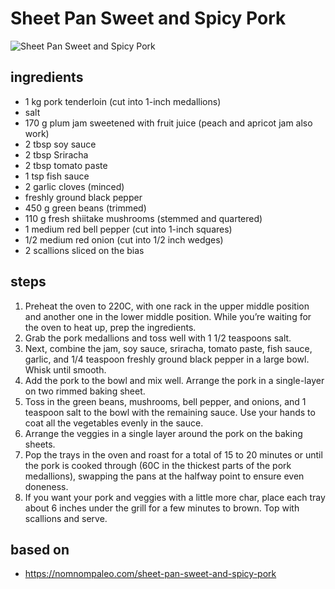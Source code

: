 # Sheet Pan Sweet and Spicy Pork

![Sheet Pan Sweet and Spicy Pork](https://recipes.ratcliffefamily.org/images/sheet-pan-sweet-and-spicy-pork.jpg)

## ingredients

- 1 kg pork tenderloin (cut into 1-inch medallions)
- salt
- 170 g plum jam sweetened with fruit juice (peach and apricot jam also work)
- 2 tbsp soy sauce
- 2 tbsp Sriracha
- 2 tbsp tomato paste
- 1 tsp fish sauce
- 2 garlic cloves (minced)
- freshly ground black pepper
- 450 g green beans (trimmed)
- 110 g fresh shiitake mushrooms (stemmed and quartered)
- 1 medium red bell pepper (cut into 1-inch squares)
- 1/2 medium red onion (cut into 1/2 inch wedges)
- 2 scallions sliced on the bias

## steps

1. Preheat the oven to 220C, with one rack in the upper middle position and another one in the lower middle position. While you’re waiting for the oven to heat up, prep the ingredients.
2. Grab the pork medallions and toss well with 1 1/2 teaspoons salt.
3. Next, combine the jam, soy sauce, sriracha, tomato paste, fish sauce, garlic, and 1/4 teaspoon freshly ground black pepper in a large bowl. Whisk until smooth.
4. Add the pork to the bowl and mix well. Arrange the pork in a single-layer on two rimmed baking sheet.
5. Toss in the green beans, mushrooms, bell pepper, and onions, and 1 teaspoon salt to the bowl with the remaining sauce. Use your hands to coat all the vegetables evenly in the sauce.
6. Arrange the veggies in a single layer around the pork on the baking sheets.
7. Pop the trays in the oven and roast for a total of 15 to 20 minutes or until the pork is cooked through (60C in the thickest parts of the pork medallions), swapping the pans at the halfway point to ensure even doneness.
8. If you want your pork and veggies with a little more char, place each tray about 6 inches under the grill for a few minutes to brown. Top with scallions and serve.

## based on

- https://nomnompaleo.com/sheet-pan-sweet-and-spicy-pork

